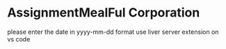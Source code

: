 # AssignmentMealFul Corporation
please enter the date in yyyy-mm-dd format
use liver server extension on vs code
